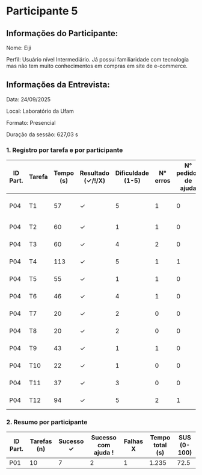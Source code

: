 # Participante 5

## Informações do Participante:
Nome: Eiji

Perfil: Usuário nível Intermediário. Já possui familiaridade com tecnologia mas não tem muito conhecimentos em compras em site de e-commerce. 

## Informações da Entrevista: 
Data: 24/09/2025

Local: Laboratório da Ufam

Formato: Presencial 

Duração da sessão: 627,03 s

### 1. Registro por tarefa e por participante
| ID Part. | Tarefa | Tempo (s) | Resultado (✓/!/X) | Dificuldade (1-5) | N° erros | N° pedidos de ajuda | Observações                     |
|----------|--------|-----------|--------------------|-------------------|----------|---------------------|---------------------------------|
| P04      | T1     | 57        | ✓                  | 5                 | 1        | 0                   | Com dificuldade - nao entendeu  |
| P04      | T2     | 60        | ✓                  | 1                 | 1        | 0                   | Nao precisou de ajuda           |
| P04      | T3     | 60        | ✓                  | 4                 | 2        | 0                   | Nao precisou de ajuda           |
| P04      | T4     | 113       | ✓                  | 5                 | 1        | 1                   | Acha que aplicou                |
| P04      | T5     | 55        | ✓                  | 1                 | 1        | 0                   | Com dificuldade                 |
| P04      | T6     | 46        | ✓                  | 4                 | 1        | 0                   | Realizou com dificuldades       |
| P04      | T7     | 20        | ✓                  | 2                 | 0        | 0                   | Nao teve dificuldade            |
| P04      | T8     | 20        | ✓                  | 2                 | 0        | 0                   | Nao teve dificuldade            |
| P04      | T9     | 43        | ✓                  | 1                 | 1        | 0                   | Nao precisou de ajuda           |
| P04      | T10    | 22        | ✓                  | 1                 | 0        | 0                   | Nao precisou de ajuda           |
| P04      | T11    | 37        | ✓                  | 3                 | 0        | 0                   | Realizou com dificuldades       |
| P04      | T12    | 94        | ✓                  | 5                 | 2        | 1                   | Com dificuldade                 |

### 2. Resumo por participante
| ID Part. | Tarefas (n) | Sucesso ✓ | Sucesso com ajuda ! | Falhas X | Tempo total (s) | SUS (0-100) |
|----------|-------------|-----------|---------------------|----------|-----------------|-------------|
| P01      | 10          | 7         | 2                   | 1        | 1.235            | 72.5        |
